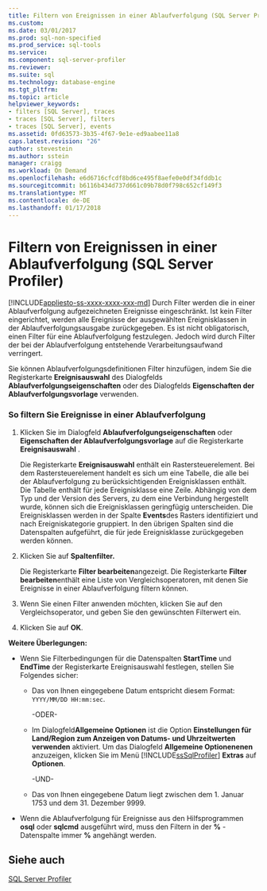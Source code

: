 ```yaml
---
title: Filtern von Ereignissen in einer Ablaufverfolgung (SQL Server Profiler) | Microsoft Docs
ms.custom: 
ms.date: 03/01/2017
ms.prod: sql-non-specified
ms.prod_service: sql-tools
ms.service: 
ms.component: sql-server-profiler
ms.reviewer: 
ms.suite: sql
ms.technology: database-engine
ms.tgt_pltfrm: 
ms.topic: article
helpviewer_keywords:
- filters [SQL Server], traces
- traces [SQL Server], filters
- traces [SQL Server], events
ms.assetid: 0fd63573-3b35-4f67-9e1e-ed9aabee11a8
caps.latest.revision: "26"
author: stevestein
ms.author: sstein
manager: craigg
ms.workload: On Demand
ms.openlocfilehash: e6d6716cfcdf8bd6ce495f8aefe0e0df34fddb1c
ms.sourcegitcommit: b6116b434d737d661c09b78d0f798c652cf149f3
ms.translationtype: MT
ms.contentlocale: de-DE
ms.lasthandoff: 01/17/2018
---
```

# <a name="filter-events-in-a-trace-sql-server-profiler"></a>Filtern von Ereignissen in einer Ablaufverfolgung (SQL Server Profiler)
[!INCLUDE[appliesto-ss-xxxx-xxxx-xxx-md](../../includes/appliesto-ss-xxxx-xxxx-xxx-md.md)] Durch Filter werden die in einer Ablaufverfolgung aufgezeichneten Ereignisse eingeschränkt. Ist kein Filter eingerichtet, werden alle Ereignisse der ausgewählten Ereignisklassen in der Ablaufverfolgungsausgabe zurückgegeben. Es ist nicht obligatorisch, einen Filter für eine Ablaufverfolgung festzulegen. Jedoch wird durch Filter der bei der Ablaufverfolgung entstehende Verarbeitungsaufwand verringert.  
  
 Sie können Ablaufverfolgungsdefinitionen Filter hinzufügen, indem Sie die Registerkarte **Ereignisauswahl** des Dialogfelds **Ablaufverfolgungseigenschaften** oder des Dialogfelds **Eigenschaften der Ablaufverfolgungsvorlage** verwenden.  
  
### <a name="to-filter-events-in-a-trace"></a>So filtern Sie Ereignisse in einer Ablaufverfolgung  
  
1.  Klicken Sie im Dialogfeld **Ablaufverfolgungseigenschaften** oder **Eigenschaften der Ablaufverfolgungsvorlage** auf die Registerkarte **Ereignisauswahl** .  
  
     Die Registerkarte **Ereignisauswahl** enthält ein Rastersteuerelement. Bei dem Rastersteuerelement handelt es sich um eine Tabelle, die alle bei der Ablaufverfolgung zu berücksichtigenden Ereignisklassen enthält. Die Tabelle enthält für jede Ereignisklasse eine Zeile. Abhängig von dem Typ und der Version des Servers, zu dem eine Verbindung hergestellt wurde, können sich die Ereignisklassen geringfügig unterscheiden. Die Ereignisklassen werden in der Spalte **Events**des Rasters identifiziert und nach Ereigniskategorie gruppiert. In den übrigen Spalten sind die Datenspalten aufgeführt, die für jede Ereignisklasse zurückgegeben werden können.  
  
2.  Klicken Sie auf **Spaltenfilter.**  
  
     Die Registerkarte **Filter bearbeiten**angezeigt. Die Registerkarte **Filter bearbeiten**enthält eine Liste von Vergleichsoperatoren, mit denen Sie Ereignisse in einer Ablaufverfolgung filtern können.  
  
3.  Wenn Sie einen Filter anwenden möchten, klicken Sie auf den Vergleichsoperator, und geben Sie den gewünschten Filterwert ein.  
  
4.  Klicken Sie auf **OK**.  
  
 **Weitere Überlegungen:**  
  
-   Wenn Sie Filterbedingungen für die Datenspalten **StartTime** und **EndTime** der Registerkarte Ereignisauswahl festlegen, stellen Sie Folgendes sicher:  
  
    -   Das von Ihnen eingegebene Datum entspricht diesem Format: `YYYY/MM/DD HH:mm:sec`.  
  
         -ODER-  
  
    -   Im Dialogfeld**Allgemeine Optionen** ist die Option **Einstellungen für Land/Region zum Anzeigen von Datums- und Uhrzeitwerten verwenden** aktiviert. Um das Dialogfeld **Allgemeine Optionenenen** anzuzeigen, klicken Sie im Menü [!INCLUDE[ssSqlProfiler](../../includes/sssqlprofiler-md.md)] **Extras** auf **Optionen**.  
  
         -UND-  
  
    -   Das von Ihnen eingegebene Datum liegt zwischen dem 1. Januar 1753 und dem 31. Dezember 9999.  
  
-   Wenn die Ablaufverfolgung für Ereignisse aus den Hilfsprogrammen **osql** oder **sqlcmd** ausgeführt wird, muss den Filtern in der **%** -Datenspalte immer **%** angehängt werden.  
  
## <a name="see-also"></a>Siehe auch  
 [SQL Server Profiler](../../tools/sql-server-profiler/sql-server-profiler.md)  
  
  
